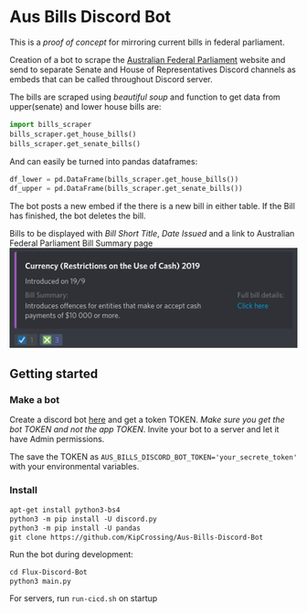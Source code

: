 # Aus Bills Discord Bot

This is a _proof of concept_ for mirroring current bills in federal parliament.

Creation of a bot to scrape the [Australian Federal Parliament](https://www.aph.gov.au/Parliamentary_Business/Bills_Legislation/Bills_Lists/Details_page?blsId=legislation%2fbillslst%2fbillslst_c203aa1c-1876-41a8-bc76-1de328bdb726) website and send to separate Senate and House of Representatives Discord channels as embeds that can be called throughout Discord server.

The bills are scraped using _beautiful soup_ and function to get data from upper(senate) and lower house bills are:

```python
import bills_scraper
bills_scraper.get_house_bills()
bills_scraper.get_senate_bills()
```

And can easily be turned into pandas dataframes:

```python
df_lower = pd.DataFrame(bills_scraper.get_house_bills())
df_upper = pd.DataFrame(bills_scraper.get_senate_bills())
```

The bot posts a new embed if the there is a new bill in either table. If the Bill has finished, the bot deletes the bill.

Bills to be displayed with _Bill Short Title_, _Date Issued_ and a link to Australian Federal Parliament Bill Summary page ![Bill Example](/images/Aus_Bills_example2.png)

## Getting started

### Make a bot

Create a discord bot [here](https://discordapp.com/developers/applications/) and get a token TOKEN. _Make sure you get the bot TOKEN and not the app TOKEN_. Invite your bot to a server and let it have Admin permissions.

The save the TOKEN as `AUS_BILLS_DISCORD_BOT_TOKEN='your_secrete_token'` with your environmental variables.

### Install

```
apt-get install python3-bs4
python3 -m pip install -U discord.py
python3 -m pip install -U pandas
git clone https://github.com/KipCrossing/Aus-Bills-Discord-Bot
```

Run the bot during development:

```
cd Flux-Discord-Bot
python3 main.py
```

For servers, run `run-cicd.sh` on startup
